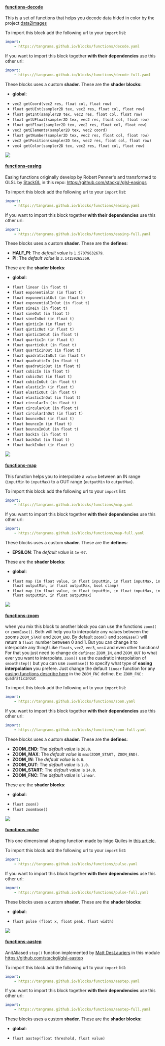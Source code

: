

#### [functions-decode](http://tangrams.github.io/blocks/#functions-decode) <a href="https://github.com/tangrams/blocks/blob/gh-pages/functions/decode.yaml" target="_blank"><i class="fa fa-github" aria-hidden="true"></i></a>

This is a set of functions that helps you decode data hided in color by the project [data2images](https://github.com/tangrams/data2image)



To import this block add the following url to your `import` list:

```yaml
import:
    - https://tangrams.github.io/blocks/functions/decode.yaml
```




If you want to import this block together **with their dependencies** use this other url:

```yaml
import:
    - https://tangrams.github.io/blocks/functions/decode-full.yaml
```


These blocks uses a custom **shader**.
These are the **shader blocks**:

- **global**:
 + `vec2 getCoord(vec2 res, float col, float row)`
 + `float getUInt(sampler2D tex, vec2 res, float col, float row)`
 + `float getInt(sampler2D tex, vec2 res, float col, float row)`
 + `float getUFloat(sampler2D tex, vec2 res, float col, float row)`
 + `float getFloat(sampler2D tex, vec2 res, float col, float row)`
 + `vec3 getElements(sampler2D tex, vec2 coord)`
 + `float getNumber(sampler2D tex, vec2 res, float col, float row)`
 + `vec2 getPosition(sampler2D tex, vec2 res, float col, float row)`
 + `vec4 getColor(sampler2D tex, vec2 res, float col, float row)`

![](https://mapzen.com/common/styleguide/images/divider/compass-red.png)


#### [functions-easing](http://tangrams.github.io/blocks/#functions-easing) <a href="https://github.com/tangrams/blocks/blob/gh-pages/functions/easing.yaml" target="_blank"><i class="fa fa-github" aria-hidden="true"></i></a>

Easing functions originally develop by Robert Penner's and transformed to GLSL by [StackGL](http://stack.gl/) in this repo: <https://github.com/stackgl/glsl-easings>



To import this block add the following url to your `import` list:

```yaml
import:
    - https://tangrams.github.io/blocks/functions/easing.yaml
```




If you want to import this block together **with their dependencies** use this other url:

```yaml
import:
    - https://tangrams.github.io/blocks/functions/easing-full.yaml
```


These blocks uses a custom **shader**.
These are the **defines**:
 -  **HALF_PI**:  The *default value* is ```1.57079632679```. 
 -  **PI**:  The *default value* is ```3.14159265359```. 

These are the **shader blocks**:

- **global**:
 + `float linear (in float t)`
 + `float exponentialIn (in float t)`
 + `float exponentialOut (in float t)`
 + `float exponentialInOut (in float t)`
 + `float sineIn (in float t)`
 + `float sineOut (in float t)`
 + `float sineInOut (in float t)`
 + `float qinticIn (in float t)`
 + `float qinticOut (in float t)`
 + `float qinticInOut (in float t)`
 + `float quarticIn (in float t)`
 + `float quarticOut (in float t)`
 + `float quarticInOut (in float t)`
 + `float quadraticInOut (in float t)`
 + `float quadraticIn (in float t)`
 + `float quadraticOut (in float t)`
 + `float cubicIn (in float t)`
 + `float cubicOut (in float t)`
 + `float cubicInOut (in float t)`
 + `float elasticIn (in float t)`
 + `float elasticOut (in float t)`
 + `float elasticInOut (in float t)`
 + `float circularIn (in float t)`
 + `float circularOut (in float t)`
 + `float circularInOut (in float t)`
 + `float bounceOut (in float t)`
 + `float bounceIn (in float t)`
 + `float bounceInOut (in float t)`
 + `float backIn (in float t)`
 + `float backOut (in float t)`
 + `float backInOut (in float t)`

![](https://mapzen.com/common/styleguide/images/divider/compass-red.png)


#### [functions-map](http://tangrams.github.io/blocks/#functions-map) <a href="https://github.com/tangrams/blocks/blob/gh-pages/functions/map.yaml" target="_blank"><i class="fa fa-github" aria-hidden="true"></i></a>

This function helps you to interpolate a `value` between an IN range (`inputMin` to `inputMax`) to a OUT range (`outputMin` to `outputMax`). 



To import this block add the following url to your `import` list:

```yaml
import:
    - https://tangrams.github.io/blocks/functions/map.yaml
```




If you want to import this block together **with their dependencies** use this other url:

```yaml
import:
    - https://tangrams.github.io/blocks/functions/map-full.yaml
```


These blocks uses a custom **shader**.
These are the **defines**:
 -  **EPSILON**:  The *default value* is ```1e-07```. 

These are the **shader blocks**:

- **global**:
 + `float map (in float value, in float inputMin, in float inputMax, in float outputMin, in float outputMax, bool clamp)`
 + `float map (in float value, in float inputMin, in float inputMax, in float outputMin, in float outputMax)`

![](https://mapzen.com/common/styleguide/images/divider/compass-red.png)


#### [functions-zoom](http://tangrams.github.io/blocks/#functions-zoom) <a href="https://github.com/tangrams/blocks/blob/gh-pages/functions/zoom.yaml" target="_blank"><i class="fa fa-github" aria-hidden="true"></i></a>

when you mix this block to another block you can use the functions `zoom()` or `zoomEase()`. Both will help you to interpolate any values between the zooms `ZOOM_START` and `ZOOM_END`.
By default `zoom()` and `zoomEase()` will return a `float `number between 0 and 1. But you can change it to interpolate any thing! Like `floats`, `vec2`, `vec3`, `vec4` and even other functions! For that you just need to change de `defines`: `ZOOM_IN`, and `ZOOM_OUT` to what ever you want to interpolate.
`zoom()` use the cuadratic interpolation of `smoothstep()` but you can use `zoomEase()` to specify what type of **easing interpolation** you prefere. Just change the default `linear` function for any [easing functions describe here](#functions-easing) in the `ZOOM_FNC` define. Ex: `ZOOM_FNC: quadraticInOut`



To import this block add the following url to your `import` list:

```yaml
import:
    - https://tangrams.github.io/blocks/functions/zoom.yaml
```




If you want to import this block together **with their dependencies** use this other url:

```yaml
import:
    - https://tangrams.github.io/blocks/functions/zoom-full.yaml
```


These blocks uses a custom **shader**.
These are the **defines**:
 -  **ZOOM_END**:  The *default value* is ```20.0```. 
 -  **ZOOM_MAX**:  The *default value* is ```max(ZOOM_START, ZOOM_END)```. 
 -  **ZOOM_IN**:  The *default value* is ```0.0```. 
 -  **ZOOM_OUT**:  The *default value* is ```1.0```. 
 -  **ZOOM_START**:  The *default value* is ```14.0```. 
 -  **ZOOM_FNC**:  The *default value* is ```linear```. 

These are the **shader blocks**:

- **global**:
 + `float zoom()`
 + `float zoomEase()`

![](https://mapzen.com/common/styleguide/images/divider/compass-red.png)


#### [functions-pulse](http://tangrams.github.io/blocks/#functions-pulse) <a href="https://github.com/tangrams/blocks/blob/gh-pages/functions/pulse.yaml" target="_blank"><i class="fa fa-github" aria-hidden="true"></i></a>

This one dimensional shaping function made by Inigo Quiles in [this article](http://www.iquilezles.org/www/articles/functions/functions.htm).



To import this block add the following url to your `import` list:

```yaml
import:
    - https://tangrams.github.io/blocks/functions/pulse.yaml
```




If you want to import this block together **with their dependencies** use this other url:

```yaml
import:
    - https://tangrams.github.io/blocks/functions/pulse-full.yaml
```


These blocks uses a custom **shader**.
These are the **shader blocks**:

- **global**:
 + `float pulse (float x, float peak, float width)`

![](https://mapzen.com/common/styleguide/images/divider/compass-red.png)


#### [functions-aastep](http://tangrams.github.io/blocks/#functions-aastep) <a href="https://github.com/tangrams/blocks/blob/gh-pages/functions/aastep.yaml" target="_blank"><i class="fa fa-github" aria-hidden="true"></i></a>

AnitAliased ```step()``` function implemented by [Matt DesLauriers](https://twitter.com/mattdesl) in this module <https://github.com/stackgl/glsl-aastep>



To import this block add the following url to your `import` list:

```yaml
import:
    - https://tangrams.github.io/blocks/functions/aastep.yaml
```




If you want to import this block together **with their dependencies** use this other url:

```yaml
import:
    - https://tangrams.github.io/blocks/functions/aastep-full.yaml
```


These blocks uses a custom **shader**.
These are the **shader blocks**:

- **global**:
 + `float aastep(float threshold, float value)`

